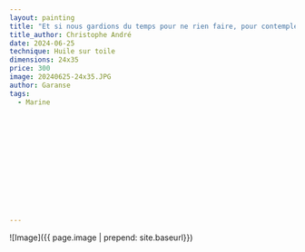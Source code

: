 ```yaml
---
layout: painting
title: "Et si nous gardions du temps pour ne rien faire, pour contempler, pour respirer ?" 
title_author: Christophe André  					                                                  
date: 2024-06-25
technique: Huile sur toile 
dimensions: 24x35
price: 300
image: 20240625-24x35.JPG 
author: Garanse
tags:
  - Marine
  
  
  
  
  
  
  
  
  
  
  
  
  
---
```

![Image]({{ page.image | prepend: site.baseurl}})

